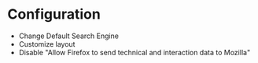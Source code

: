 # Configuration
* Change Default Search Engine
* Customize layout
* Disable "Allow Firefox to send technical and interaction data to Mozilla"
